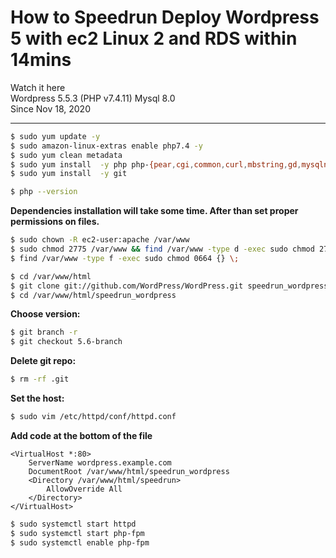 # How to Speedrun Deploy Wordpress 5 with ec2 Linux 2 and RDS within 14mins
Watch it here      
Wordpress 5.5.3 (PHP v7.4.11) Mysql 8.0  
Since Nov 18, 2020  

---  
```sh
$ sudo yum update -y  
$ sudo amazon-linux-extras enable php7.4 -y  
$ sudo yum clean metadata  
$ sudo yum install  -y php php-{pear,cgi,common,curl,mbstring,gd,mysqlnd,gettext,bcmath,json,xml,fpm,intl,zip,imap}  
$ sudo yum install  -y git  

$ php --version  
```
**Dependencies installation will take some time. After than set proper permissions on files.**  
```sh
$ sudo chown -R ec2-user:apache /var/www  
$ sudo chmod 2775 /var/www && find /var/www -type d -exec sudo chmod 2775 {} \;  
$ find /var/www -type f -exec sudo chmod 0664 {} \;  

$ cd /var/www/html  
$ git clone git://github.com/WordPress/WordPress.git speedrun_wordpress  
$ cd /var/www/html/speedrun_wordpress 
```

**Choose version:**  
```sh
$ git branch -r
$ git checkout 5.6-branch
```

**Delete git repo:**  
```sh
$ rm -rf .git
```

**Set the host:**  
```sh
$ sudo vim /etc/httpd/conf/httpd.conf   
```

**Add code at the bottom of the file**  

```blade
<VirtualHost *:80>  
	ServerName wordpress.example.com  
	DocumentRoot /var/www/html/speedrun_wordpress   
	<Directory /var/www/html/speedrun>  
		AllowOverride All  
	</Directory>  
</VirtualHost>  
```  

```sh
$ sudo systemctl start httpd  
$ sudo systemctl start php-fpm  
$ sudo systemctl enable php-fpm  
```
